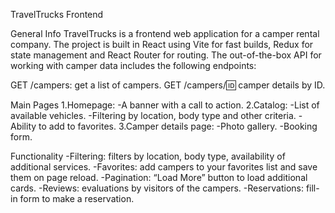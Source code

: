 TravelTrucks Frontend

General Info
TravelTrucks is a frontend web application for a camper rental company. The project is built in React using Vite for fast builds, Redux for state management and React Router for routing.
The out-of-the-box API for working with camper data includes the following endpoints:

GET /campers: get a list of campers.
GET /campers/:id: camper details by ID.

Main Pages
1.Homepage:
    -A banner with a call to action.
2.Catalog:
    -List of available vehicles.
    -Filtering by location, body type and other criteria.
    -Ability to add to favorites.
3.Camper details page:
    -Photo gallery.
    -Booking form.

Functionality
    -Filtering: filters by location, body type, availability of additional services.
    -Favorites: add campers to your favorites list and save them on page reload.
    -Pagination: “Load More” button to load additional cards.
    -Reviews: evaluations by visitors of the campers.
    -Reservations: fill-in form to make a reservation.
